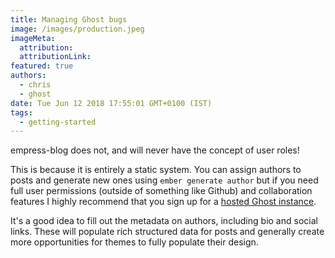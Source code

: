 ```yaml
---
title: Managing Ghost bugs
image: /images/production.jpeg
imageMeta:
  attribution:
  attributionLink:
featured: true
authors:
  - chris
  - ghost
date: Tue Jun 12 2018 17:55:01 GMT+0100 (IST)
tags:
  - getting-started
---
```


empress-blog does not, and will never have the concept of user roles!

This is because it is entirely a static system. You can assign authors to posts and generate new ones using `ember generate author` but if you need full user permissions (outside of something like Github) and collaboration features I highly recommend that you sign up for a [hosted Ghost instance](https://ghost.org/).


It's a good idea to fill out the metadata on authors, including bio and social links. These will populate rich structured data for posts and generally create more opportunities for themes to fully populate their design.
